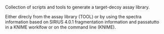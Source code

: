 Collection of scripts and tools to generate a target-decoy assay library.

Either direcly from the assay library (TOOL) or by using the spectra information based on SIRIUS 4.0.1 fragmentation information and passatutto in a KNIME worklfow or on the command line (KNIME).


